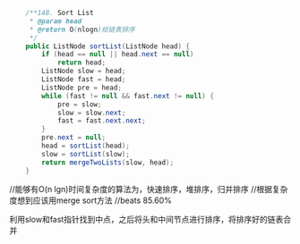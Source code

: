 ```java
    /**148. Sort List 
     * @param head
     * @return O(nlogn)给链表排序
     */
    public ListNode sortList(ListNode head) {
    	if (head == null || head.next == null)
    		return head;
    	ListNode slow = head;
    	ListNode fast = head;
    	ListNode pre = head;
    	while (fast != null && fast.next != null) {
    		pre = slow;
    		slow = slow.next;
    		fast = fast.next.next;
    	}
    	pre.next = null;
		head = sortList(head);
		slow = sortList(slow);
		return mergeTwoLists(slow, head);  	
    }

```
//能够有O(n lgn)时间复杂度的算法为，快速排序，堆排序，归并排序
//根据复杂度想到应该用merge sort方法
//beats 85.60%

利用slow和fast指针找到中点，之后将头和中间节点进行排序，将排序好的链表合并